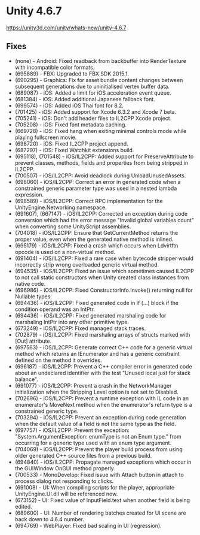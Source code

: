 # Unity 4.6.7
https://unity3d.com/unity/whats-new/unity-4.6.7

## Fixes

<ul>
<li>(none) - Android: Fixed readback from backbuffer into RenderTexture with incompatible color formats.</li>
<li>(695889) - FBX: Upgraded to FBX SDK 2015.1.</li>
<li>(690295) - Graphics: Fix for asset bundle content changes between subsequent generations due to uninitialised vertex buffer data.</li>
<li>(689087) - iOS: Added a limit for iOS acceleration event queue.</li>
<li>(681384) - iOS: Added additional Japanese fallback font.</li>
<li>(699574) - iOS: Added iOS Thai font for 8.2.</li>
<li>(701425) - iOS: Added support for Xcode 6.3.2 and Xcode 7 beta.</li>
<li>(705241) - iOS: Don't add header files to IL2CPP Xcode project.</li>
<li>(705208) - iOS: Fixed font metadata caching.</li>
<li>(669728) - iOS: Fixed hang when exiting minimal controls mode while playing fullscreen movie.</li>
<li>(698720) - iOS: Fixed IL2CPP project append.</li>
<li>(687297) - iOS: Fixed Watchkit extensions build.</li>
<li>(695118), (701548) - iOS/IL2CPP: Added support for PreserveAttribute to prevent classes, methods, fields and properties from being stripped in IL2CPP.</li>
<li>(700507) - iOS/IL2CPP: Avoid deadlock during UnloadUnusedAssets.</li>
<li>(698060) - iOS/IL2CPP: Correct an error in generated code when a constrained generic parameter type was used in a nested lambda expression.</li>
<li>(698589) - iOS/IL2CPP: Correct RPC implementation for the UnityEngine.Networking namespace.</li>
<li>(691607), (667147) - iOS/IL2CPP: Corrected an exception during code conversion which had the error message "Invalid global variables count" when converting some UnityScript assemblies.</li>
<li>(704018) - iOS/IL2CPP: Ensure that GetCurrentMethod returns the proper value, even when the generated native method is inlined.</li>
<li>(695179) - iOS/IL2CPP: Fixed a crash which occurs when Ldvirtftn opcode is used on a non-virtual method.</li>
<li>(691404) - iOS/IL2CPP: Fixed a rare case when bytecode stripper would incorrectly strip wrong overloaded generic virtual method.</li>
<li>(694535) - iOS/IL2CPP: Fixed an issue which sometimes caused IL2CPP to not call static constructors when Unity created class instances from native code.</li>
<li>(696986) - iOS/IL2CPP: Fixed ConstructorInfo.Invoke() returning null for Nullable types.</li>
<li>(694436) - iOS/IL2CPP: Fixed generated code in if (...) block if the condition operand was an IntPtr.</li>
<li>(694436) - iOS/IL2CPP: Fixed generated marshaling code for marshaling IntPtr into any other primitive type.</li>
<li>(673249) - iOS/IL2CPP: Fixed managed stack traces.</li>
<li>(702879) - iOS/IL2CPP: Fixed marshaling arrays of structs marked with [Out] attribute.</li>
<li>(697563) - iOS/IL2CPP: Generate correct C++ code for a generic virtual method which returns an IEnumerator and has a generic constraint defined on the method it overrides.</li>
<li>(696187) - iOS/IL2CPP: Prevent a C++ compiler error in generated code about an undeclared identifier with the test "Unused local just for stack balance".</li>
<li>(691077) - iOS/IL2CPP: Prevent a crash in the NetworkManager initialization when the Stripping Level option is not set to Disabled.</li>
<li>(702696) - iOS/IL2CPP: Prevent a runtime exception with IL code in an enumerator's MoveNext method when the enumerator's return type is a constrained generic type.</li>
<li>(703294) - iOS/IL2CPP: Prevent an exception during code generation when the default value of a field is not the same type as the field.</li>
<li>(697757) - iOS/IL2CPP: Prevent the exception: "System.ArgumentException: enumType is not an Enum type." from occurring for a generic type used with an enum type argument.</li>
<li>(704069) - iOS/IL2CPP: Prevent the player build process from using older generated C++ source files from a previous build.</li>
<li>(694840) - iOS/IL2CPP: Propagate managed exceptions which occur in the GUIWindow OnGUI method properly.</li>
<li>(700533) - MonoDevelop: Fixed issue with Attach button in attach to process dialog not responding to clicks.</li>
<li>(691008) - UI: When compiling scripts for the player, appropriate UnityEngine.UI.dll will be referenced now.</li>
<li>(673152) - UI: Fixed value of InputField.text when another field is being edited.</li>
<li>(689600) - UI: Number of rendering batches created for UI scene are back down to 4.6.4 number.</li>
<li>(694769) - WebPlayer: Fixed bad scaling in UI (regression).</li>
</ul>

